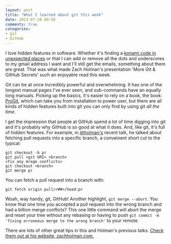 ```yaml
---
layout: post
title: "What I learned about git this week"
date: 2013-07-28 09:50
comments: true
categories: 
- git
- GitHub
---
```

I love hidden features in software. Whether it's finding a [konami code in unexpected places](http://www.vogue.co.uk/) or that I can add or remove all the dots and underscores to my gmail address I want and I'll still get the emails, something about them are great. That was what made Zach Holman's presentation 'More Git & GitHub Secrets' such an enjoyable read this week.

Git can be at once incredibly powerful and overwhelming. It has one of the longest manual pages I've ever seen, and sub-commands have an equally long manuals. Picking up the basics, it's easier to rely on a book, the book: [ProGit](http://git-scm.com/book), which can take you from installation to power user, but there are all kinds of hidden features built into git you can only find by using git _all the time_.

I get the impression that people at GitHub spend a lot of time digging into git and it's probably why GitHub is so good at what it does. And, like git, it's full of hidden features. For example, in [@holman's](http://zachholman.com) recent talk, he talked about fetching pull requests into a specific branch, a conveinent short cut to the typical:

    git checkout -b pr
    git pull <git URI> <branch>
    <fix any mrege conflicts>
    git checkout <branch>
    git merge pr

You can fetch a pull request into a branch with:

    git fetch origin pull/<##>/head:pr

Woah, way handy, git, GitHub! Another highlight, `git merge --abort`. You know that one time you accepted a pull request into the wrong branch and had a billion merge conflicts? This one little command will abort the merge and reset your tree without any rebasing or having to push `git commit -m 'fixing erroneous merge to the wrong branch'` to your remote.

There are lots of other great tips in this and Holman's previous talks. [Check them out at his website, zachholman.com.](http://zachholman.com/talk/more-git-and-github-secrets/)